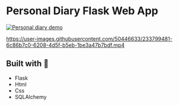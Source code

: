 # Personal Diary Flask Web App

[![Personal diary demo](https://i.ytimg.com/vi/7v-oHO51IPw/maxresdefault.jpg)](https://www.youtube.com/watch?v=7v-oHO51IPw "Personal diary demo")



https://user-images.githubusercontent.com/50446633/233799481-6c86b7c0-6208-4d5f-b5eb-1be3a47b7bdf.mp4


## Built with :rocket:
* Flask
* Html
* Css
* SQLAlchemy
